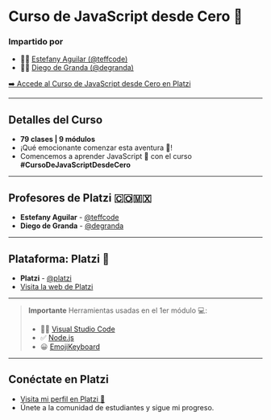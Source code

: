 # Curso de JavaScript desde Cero 💚
### Impartido por
- 👩‍💻 [Estefany Aguilar (@teffcode)](https://github.com/teffcode)
- 🧑‍💻 [Diego de Granda (@degranda)](https://github.com/degranda)

[➡️ Accede al Curso de JavaScript desde Cero en Platzi](https://platzi.com/cursos/javascript-fundamentos/)

---
## Detalles del Curso
- **79 clases | 9 módulos**
- ¡Qué emocionante comenzar esta aventura 🚀!
- Comencemos a aprender JavaScript 💛 con el curso **#CursoDeJavaScriptDesdeCero**

---
## Profesores de Platzi 🇨🇴🇲🇽
- **Estefany Aguilar** - [@teffcode](https://twitter.com/teffcode)
- **Diego de Granda** - [@degranda](https://twitter.com/degranda)

---

## Plataforma: Platzi 💚
- **Platzi** - [@platzi](https://twitter.com/platzi)
- [Visita la web de Platzi](https://platzi.com/new-home/)

---

> **Importante**
> Herramientas usadas en el 1er módulo 💻:
> - 👩‍💻 [Visual Studio Code](https://code.visualstudio.com/)
> - ✅ [Node.js](https://nodejs.org/en)
> - 😀 [EmojiKeyboard](https://emojikeyboard.top/)

---

## Conéctate en Platzi
- [Visita mi perfil en Platzi 💚](https://platzi.com/p/julianacastilloaraujo/)
- Únete a la comunidad de estudiantes y sigue mi progreso.
